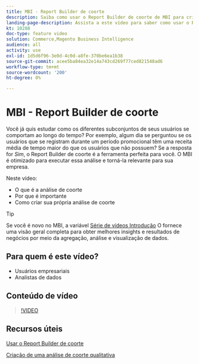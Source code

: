 ```yaml
---
title: MBI - Report Builder de coorte
description: Saiba como usar o Report Builder de coorte de MBI para criar relatórios e análises otimizados relevantes para sua empresa.
landing-page-description: Assista a este vídeo para saber como usar o Report Builder de coorte de MBI para criar relatórios e análises otimizados relevantes para sua empresa.
kt: 10288
doc-type: feature video
solution: Commerce,Magento Business Intelligence
audience: all
activity: use
exl-id: 1d5d6f96-3e0d-4c0d-a8fe-370be6ea1b38
source-git-commit: acee5ba84ea32e14a743cd269f77ced821548ad6
workflow-type: tm+mt
source-wordcount: '200'
ht-degree: 0%

---
```


# MBI - Report Builder de coorte

Você já quis estudar como os diferentes subconjuntos de seus usuários se comportam ao longo do tempo? Por exemplo, algum dia se perguntou se os usuários que se registram durante um período promocional têm uma receita média de tempo maior do que os usuários que não possuem? Se a resposta for _Sim_, o Report Builder de coorte é a ferramenta perfeita para você. O MBI é otimizado para executar essa análise e torná-la relevante para sua empresa.

Neste vídeo:

- O que é a análise de coorte
- Por que é importante
- Como criar sua própria análise de coorte

>[!TIP]
>
>Se você é novo no MBI, a variável [Série de vídeos Introdução](1-overview.md) O fornece uma visão geral completa para obter melhores insights e resultados de negócios por meio da agregação, análise e visualização de dados.

## Para quem é este vídeo?

- Usuários empresariais
- Analistas de dados

## Conteúdo de vídeo

>[!VIDEO](https://video.tv.adobe.com/v/342407?quality=12&learn=on)

## Recursos úteis

[Usar o Report Builder de coorte](https://docs.magento.com/mbi/data-analyst/dev-reports/cohort-rpt-bldr.html)

[Criação de uma análise de coorte qualitativa](https://docs.magento.com/mbi/data-analyst/dev-reports/create-qual-cohort-analysis.html)
